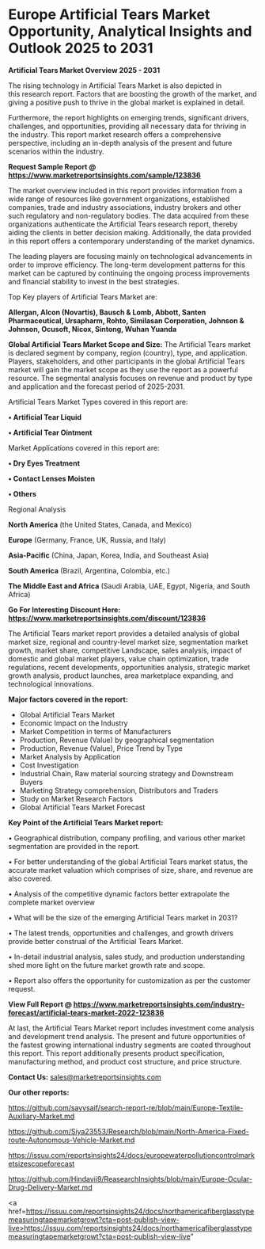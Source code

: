 # Europe Artificial Tears Market Opportunity, Analytical Insights and Outlook 2025 to 2031

<Strong> Artificial Tears Market Overview 2025 - 2031</strong>

The rising technology in Artificial Tears Market is also depicted in this research report. Factors that are boosting the growth of the market, and giving a positive push to thrive in the global market is explained in detail.

Furthermore, the report highlights on emerging trends, significant drivers, challenges, and opportunities, providing all necessary data for thriving in the industry. This report market research offers a comprehensive perspective, including an in-depth analysis of the present and future scenarios within the industry.

<strong>Request Sample Report @ <a href=https://www.marketreportsinsights.com/sample/123836>https://www.marketreportsinsights.com/sample/123836</a></strong>

The market overview included in this report provides information from a wide range of resources like government organizations, established companies, trade and industry associations, industry brokers and other such regulatory and non-regulatory bodies. The data acquired from these organizations authenticate the Artificial Tears research report, thereby aiding the clients in better decision making. Additionally, the data provided in this report offers a contemporary understanding of the market dynamics.

The leading players are focusing mainly on technological advancements in order to improve efficiency. The long-term development patterns for this market can be captured by continuing the ongoing process improvements and financial stability to invest in the best strategies.

Top Key players of Artificial Tears Market are:

<strong>Allergan, Alcon (Novartis), Bausch & Lomb, Abbott, Santen Pharmaceutical, Ursapharm, Rohto, Similasan Corporation, Johnson & Johnson, Ocusoft, Nicox, Sintong, Wuhan Yuanda</strong>

<strong><b>Global Artificial Tears Market Scope and Size:</b></strong>
The Artificial Tears market is declared segment by company, region (country), type, and application. Players, stakeholders, and other participants in the global Artificial Tears market will gain the market scope as they use the report as a powerful resource. The segmental analysis focuses on revenue and product by type and application and the forecast period of 2025-2031.

Artificial Tears Market Types covered in this report are:

<strong>• Artificial Tear Liquid

• Artificial Tear Ointment</strong>

Market Applications covered in this report are:

<strong>• Dry Eyes Treatment

• Contact Lenses Moisten

• Others</strong> 

Regional Analysis

<strong>North America</strong> (the United States, Canada, and Mexico)

<strong>Europe</strong> (Germany, France, UK, Russia, and Italy)

<strong>Asia-Pacific</strong> (China, Japan, Korea, India, and Southeast Asia)

<strong>South America</strong> (Brazil, Argentina, Colombia, etc.)

<strong>The Middle East and Africa</strong> (Saudi Arabia, UAE, Egypt, Nigeria, and South Africa)

<strong>Go For Interesting Discount Here: <a href=https://www.marketreportsinsights.com/discount/123836>https://www.marketreportsinsights.com/discount/123836</a></strong>

The Artificial Tears market report provides a detailed analysis of global market size, regional and country-level market size, segmentation market growth, market share, competitive Landscape, sales analysis, impact of domestic and global market players, value chain optimization, trade regulations, recent developments, opportunities analysis, strategic market growth analysis, product launches, area marketplace expanding, and technological innovations.

<strong><b>Major factors covered in the report:</b></strong>
<ul>
  <li>Global Artificial Tears Market </li>
  <li>Economic Impact on the Industry</li>
  <li>Market Competition in terms of Manufacturers</li>
  <li>Production, Revenue (Value) by geographical segmentation</li>
  <li>Production, Revenue (Value), Price Trend by Type</li>
  <li>Market Analysis by Application</li>
  <li>Cost Investigation</li>
  <li>Industrial Chain, Raw material sourcing strategy and Downstream Buyers</li>
  <li>Marketing Strategy comprehension, Distributors and Traders</li>
  <li>Study on Market Research Factors</li>
  <li>Global Artificial Tears Market Forecast</li>
</ul>

<strong><b>Key Point of the Artificial Tears Market report:</b></strong>

• Geographical distribution, company profiling, and various other market segmentation are provided in the report.

• For better understanding of the global Artificial Tears market status, the accurate market valuation which comprises of size, share, and revenue are also covered.

• Analysis of the competitive dynamic factors better extrapolate the complete market overview

• What will be the size of the emerging Artificial Tears market in 2031?

• The latest trends, opportunities and challenges, and growth drivers provide better construal of the Artificial Tears Market.

• In-detail industrial analysis, sales study, and production understanding shed more light on the future market growth rate and scope.

• Report also offers the opportunity for customization as per the customer request.

<strong><b>View Full Report @ <a href=https://www.marketreportsinsights.com/industry-forecast/artificial-tears-market-2022-123836>https://www.marketreportsinsights.com/industry-forecast/artificial-tears-market-2022-123836</a></b></strong>


At last, the Artificial Tears Market report includes investment come analysis and development trend analysis. The present and future opportunities of the fastest growing international industry segments are coated throughout this report. This report additionally presents product specification, manufacturing method, and product cost structure, and price structure.

<strong>Contact Us:</strong>
sales@marketreportsinsights.com

<strong>Our other reports:</strong>

<a href=https://github.com/sayysaif/search-report-re/blob/main/Europe-Textile-Auxiliary-Market.md>https://github.com/sayysaif/search-report-re/blob/main/Europe-Textile-Auxiliary-Market.md</a>

<a href=https://github.com/Siya23553/Research/blob/main/North-America-Fixed-route-Autonomous-Vehicle-Market.md>https://github.com/Siya23553/Research/blob/main/North-America-Fixed-route-Autonomous-Vehicle-Market.md</a>

<a href=https://issuu.com/reportsinsights24/docs/europewaterpollutioncontrolmarketsizescopeforecast>https://issuu.com/reportsinsights24/docs/europewaterpollutioncontrolmarketsizescopeforecast</a>

<a href=https://github.com/Hindavii9/ReasearchInsights/blob/main/Europe-Ocular-Drug-Delivery-Market.md>https://github.com/Hindavii9/ReasearchInsights/blob/main/Europe-Ocular-Drug-Delivery-Market.md</a>

<a href=https://issuu.com/reportsinsights24/docs/northamericafiberglasstypemeasuringtapemarketgrowt?cta=post-publish-view-live>https://issuu.com/reportsinsights24/docs/northamericafiberglasstypemeasuringtapemarketgrowt?cta=post-publish-view-live</a>"
